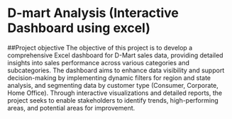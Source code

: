 # D-mart Analysis (Interactive Dashboard using excel)
##Project objective
The objective of this project is to develop a comprehensive Excel dashboard for D-Mart sales data, providing detailed insights into sales performance across various categories and subcategories. The dashboard aims to enhance data visibility and support decision-making by implementing dynamic filters for region and state analysis, and segmenting data by customer type (Consumer, Corporate, Home Office). Through interactive visualizations and detailed reports, the project seeks to enable stakeholders to identify trends, high-performing areas, and potential areas for improvement.
